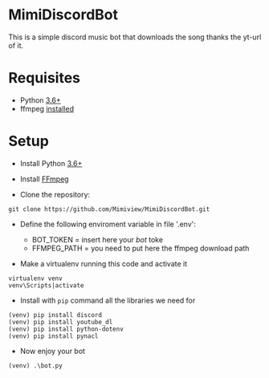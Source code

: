 # MimiDiscordBot

This is a simple discord music bot that downloads the song thanks the yt-url of it.

# Requisites
* Python [3.6+](https://www.python.org/downloads/)
* ffmpeg [installed](https://ffmpeg.org/download.html) 

# Setup

* Install Python [3.6+](https://www.python.org/downloads/)

* Install [FFmpeg](https://ffmpeg.org/download.html)  

* Clone the repository: 

```
git clone https://github.com/Mimiview/MimiDiscordBot.git
```

* Define the following enviroment variable in file '.env':

  * BOT_TOKEN = insert here your *bot* toke
  * FFMPEG_PATH = you need to put here the ffmpeg download path 
  
* Make a virtualenv running this code and activate it
```
virtualenv venv
venv\Scripts|activate
```
* Install with `pip` command all the libraries we need for 
```
(venv) pip install discord
(venv) pip install youtube_dl
(venv) pip install python-dotenv
(venv) pip install pynacl
```
* Now enjoy your bot
```
(venv) .\bot.py
```
